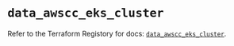 # `data_awscc_eks_cluster`

Refer to the Terraform Registory for docs: [`data_awscc_eks_cluster`](https://registry.terraform.io/providers/hashicorp/awscc/0.70.0/docs/data-sources/eks_cluster).
